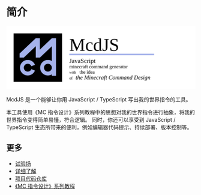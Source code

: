 # 简介 <!-- {docsify-ignore-all} -->

![banner](../packages/mcdjs/lib/banner.svg)

McdJS 是一个能够让你用 JavaScript / TypeScript 写出我的世界指令的工具。

本工具使用《MC 指令设计》系列教程中的思想对我的世界指令进行抽象，将我的世界指令变得简单易懂，符合逻辑。
同时，你还可以享受到 JavaScript / TypeScript 生态所带来的便利，例如编辑器代码提示、持续部署、版本控制等。

## 更多

- [试验场](/playground/ ':ignore')
- [详细了解](./about/)
- [项目代码仓库](https://github.com/n9gc/mcdjs)
- [《MC 指令设计》系列教程](https://github.com/n9gc/the-minecraft-command-design)
